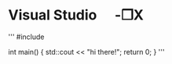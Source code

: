 # Visual Studio  -❒X
'''
#include <iostream>

int main() {
    std::cout << "hi there!";
    return 0;
}
'''
